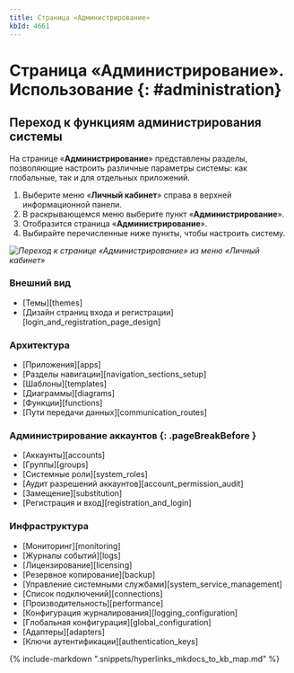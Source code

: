 ```yaml
---
title: Страница «Администрирование»
kbId: 4661
---
```


# Страница «Администрирование». Использование {: #administration}

## Переход к функциям администрирования системы

На странице «**Администрирование**» представлены разделы, позволяющие настроить различные параметры системы: как глобальные, так и для отдельных приложений.

1. Выберите меню «**Личный кабинет**» справа в верхней информационной панели.
2. В раскрывающемся меню выберите пункт «**Администрирование**».
3. Отобразится страница «**Администрирование**».
4. Выбирайте перечисленные ниже пункты, чтобы настроить систему.

_![Переход к странице «Администрирование» из меню «Личный кабинет»](img/personal_menu.png)_

### Внешний вид

* [Темы][themes]
* [Дизайн страниц входа и регистрации][login_and_registration_page_design]

### Архитектура

* [Приложения][apps]
* [Разделы навигации][navigation_sections_setup]
* [Шаблоны][templates]
* [Диаграммы][diagrams]
* [Функции][functions]
* [Пути передачи данных][communication_routes]

### Администрирование аккаунтов {: .pageBreakBefore }

* [Аккаунты][accounts]
* [Группы][groups]
* [Системные роли][system_roles]
* [Аудит разрешений аккаунтов][account_permission_audit]
* [Замещение][substitution]
* [Регистрация и вход][registration_and_login]

### Инфраструктура

* [Мониторинг][monitoring]
* [Журналы событий][logs]
* [Лицензирование][licensing]
* [Резервное копирование][backup]
* [Управление системными службами][system_service_management]
* [Список подключений][connections]
* [Производительность][performance]
* [Конфигурация журналирования][logging_configuration]
* [Глобальная конфигурация][global_configuration]
* [Адаптеры][adapters]
* [Ключи аутентификации][authentication_keys]

{% include-markdown ".snippets/hyperlinks_mkdocs_to_kb_map.md" %}